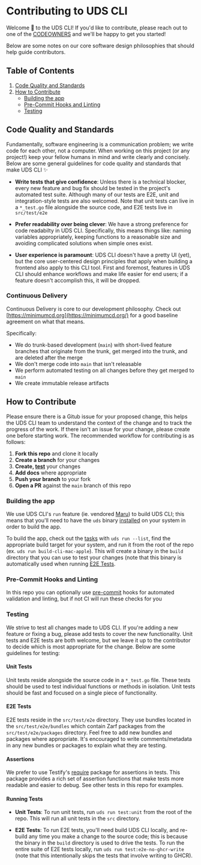 # Contributing to UDS CLI
Welcome :unicorn: to the UDS CLI! If you'd like to contribute, please reach out to one of the [CODEOWNERS](CODEOWNERS) and we'll be happy to get you started!

Below are some notes on our core software design philosophies that should help guide contributors.

## Table of Contents
1. [Code Quality and Standards](#code-quality-and-standards)
1. [How to Contribute](#how-to-contribute)
    - [Building the app](#building-the-app)
    - [Pre-Commit Hooks and Linting](#pre-commit-hooks-and-linting)
    - [Testing](#testing)

## Code Quality and Standards
Fundamentally, software engineering is a communication problem; we write code for each other, not a computer. When working on this project (or any project!) keep your fellow humans in mind and write clearly and concisely. Below are some general guidelines for code quality and standards that make UDS CLI :sparkles:

- **Write tests that give confidence**: Unless there is a technical blocker, every new feature and bug fix should be tested in the project's automated test suite. Although many of our tests are E2E, unit and integration-style tests are also welcomed. Note that unit tests can live in a `*_test.go` file alongside the source code, and E2E tests live in `src/test/e2e`


- **Prefer readability over being clever**: We have a strong preference for code readabilty in UDS CLI. Specifically, this means things like: naming variables appropriately, keeping functions to a reasonable size and avoiding complicated solutions when simple ones exist.


- **User experience is paramount**: UDS CLI doesn't have a pretty UI (yet), but the core user-centered design principles that apply when building a frontend also apply to this CLI tool. First and foremost, features in UDS CLI should enhance workflows and make life easier for end users; if a feature doesn't accomplish this, it will be dropped.

### Continuous Delivery
Continuous Delivery is core to our development philosophy. Check out [https://minimumcd.org](https://minimumcd.org/) for a good baseline agreement on what that means.

Specifically:

- We do trunk-based development (`main`) with short-lived feature branches that originate from the trunk, get merged into the trunk, and are deleted after the merge
- We don't merge code into `main` that isn't releasable
- We perform automated testing on all changes before they get merged to `main`
- We create immutable release artifacts

## How to Contribute
Please ensure there is a Gitub issue for your proposed change, this helps the UDS CLI team to understand the context of the change and to track the progress of the work. If there isn't an issue for your change, please create one before starting work. The recommended workflow for contributing is as follows:

1. **Fork this repo** and clone it locally
1. **Create a branch** for your changes
1. **Create, [test](#testing)** your changes
1. **Add docs** where appropriate
1. **Push your branch** to your fork
1. **Open a PR** against the `main` branch of this repo

### Building the app
We use UDS CLI's `run` feature (ie. vendored [Maru](https://github.com/defenseunicorns/maru-runner)) to build UDS CLI; this means that you'll need to have the `uds` binary [installed](./README.md#install) on your system in order to build the app.

To build the app, check out the [tasks](tasks.yaml) with `uds run --list`, find the appropriate build target for your system, and run it from the root of the repo (ex. `uds run build-cli-mac-apple`). This will create a binary in the `build` directory that you can use to test your changes (note that this binary is automatically used when running [E2E Tests](#running-tests).

### Pre-Commit Hooks and Linting
In this repo you can optionally use [pre-commit](https://pre-commit.com/) hooks for automated validation and linting, but if not CI will run these checks for you

### Testing

We strive to test all changes made to UDS CLI. If you're adding a new feature or fixing a bug, please add tests to cover the new functionality. Unit tests and E2E tests are both welcome, but we leave it up to the contributor to decide which is most appropriate for the change. Below are some guidelines for testing:

#### Unit Tests
Unit tests reside alongside the source code in a `*_test.go` file. These tests should be used to test individual functions or methods in isolation. Unit tests should be fast and focused on a single piece of functionality.

#### E2E Tests
E2E tests reside in the `src/test/e2e` directory. They use bundles located in the `src/test/e2e/bundles` which contain Zarf packages from the `src/test/e2e/packages` directory. Feel free to add new bundles and packages where appropriate. It's encouraged to write comments/metadata in any new bundles or packages to explain what they are testing.

#### Assertions
We prefer to use Testify's [require](https://github.com/stretchr/testify/tree/master/require) package for assertions in tests. This package provides a rich set of assertion functions that make tests more readable and easier to debug. See other tests in this repo for examples.

#### Running Tests
- **Unit Tests**: To run unit tests, run `uds run test:unit` from the root of the repo. This will run all unit tests in the `src` directory.


- **E2E Tests**: To run E2E tests, you'll need build UDS CLI locally, and re-build any time you make a change to the source code; this is because the binary in the `build` directory is used to drive the tests. To run the entire suite of E2E tests locally, run `uds run test:e2e-no-ghcr-write` (note that this intentionally skips the tests that involve writing to GHCR).
